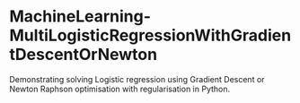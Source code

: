 # MachineLearning-MultiLogisticRegressionWithGradientDescentOrNewton
Demonstrating solving Logistic regression using Gradient Descent or Newton Raphson optimisation with regularisation in Python.
